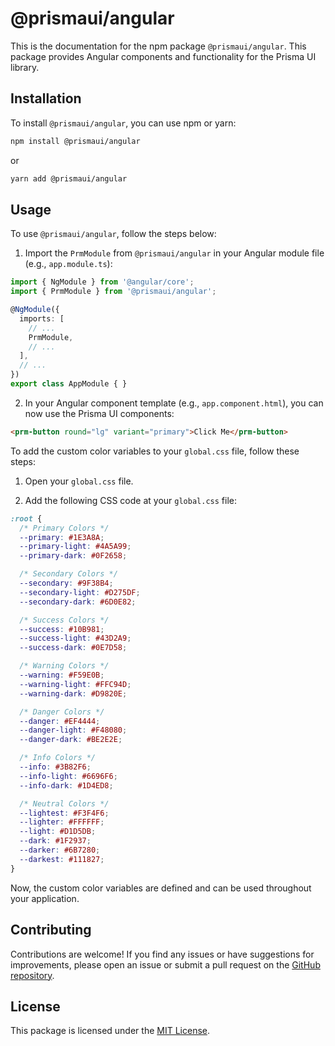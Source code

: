 # @prismaui/angular

This is the documentation for the npm package `@prismaui/angular`. This package provides Angular components and functionality for the Prisma UI library.

## Installation

To install `@prismaui/angular`, you can use npm or yarn:

```bash
npm install @prismaui/angular
```

or

```bash
yarn add @prismaui/angular
```

## Usage

To use `@prismaui/angular`, follow the steps below:

1. Import the `PrmModule` from `@prismaui/angular` in your Angular module file (e.g., `app.module.ts`):

```typescript
import { NgModule } from '@angular/core';
import { PrmModule } from '@prismaui/angular';

@NgModule({
  imports: [
    // ...
    PrmModule,
    // ...
  ],
  // ...
})
export class AppModule { }
```

2. In your Angular component template (e.g., `app.component.html`), you can now use the Prisma UI components:

```html
<prm-button round="lg" variant="primary">Click Me</prm-button>
```
To add the custom color variables to your `global.css` file, follow these steps:

1. Open your `global.css` file.

2. Add the following CSS code at your `global.css` file:

```css
:root {
  /* Primary Colors */
  --primary: #1E3A8A;
  --primary-light: #4A5A99;
  --primary-dark: #0F2658;

  /* Secondary Colors */
  --secondary: #9F38B4;
  --secondary-light: #D275DF;
  --secondary-dark: #6D0E82;

  /* Success Colors */
  --success: #10B981;
  --success-light: #43D2A9;
  --success-dark: #0E7D58;

  /* Warning Colors */
  --warning: #F59E0B;
  --warning-light: #FFC94D;
  --warning-dark: #D9820E;

  /* Danger Colors */
  --danger: #EF4444;
  --danger-light: #F48080;
  --danger-dark: #BE2E2E;

  /* Info Colors */
  --info: #3B82F6;
  --info-light: #6696F6;
  --info-dark: #1D4ED8;

  /* Neutral Colors */
  --lightest: #F3F4F6;
  --lighter: #FFFFFF;
  --light: #D1D5DB;
  --dark: #1F2937;
  --darker: #6B7280;
  --darkest: #111827;
}
```

Now, the custom color variables are defined and can be used throughout your application.

## Contributing

Contributions are welcome! If you find any issues or have suggestions for improvements, please open an issue or submit a pull request on the [GitHub repository](https://github.com/prismaui/prismaui).

## License

This package is licensed under the [MIT License](https://opensource.org/licenses/MIT).